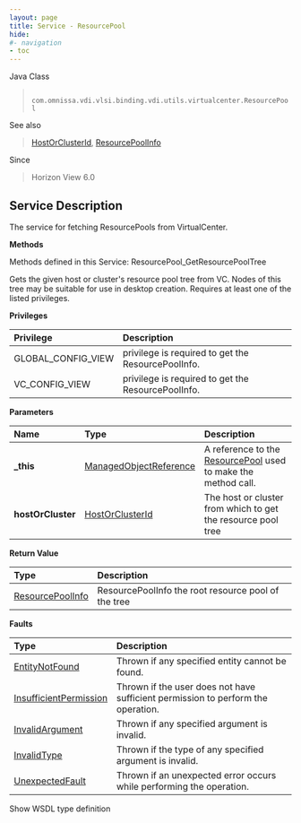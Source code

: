 ```yaml
---
layout: page
title: Service - ResourcePool
hide:
#- navigation
- toc
---
```








Java Class
> ` com.omnissa.vdi.vlsi.binding.vdi.utils.virtualcenter.ResourcePool`

See also
> [HostOrClusterId](vdi.entity.HostOrClusterId.md), [ResourcePoolInfo](vdi.utils.virtualcenter.ResourcePool.ResourcePoolInfo.md)

Since
> Horizon View 6.0





## Service Description

The service for fetching ResourcePools from VirtualCenter.

**Methods**

Methods defined in this Service:
ResourcePool_GetResourcePoolTree




Gets the given host or cluster's resource pool tree from VC. Nodes of this tree may be suitable for use in desktop creation. Requires at least one of the listed privileges.

**Privileges**

Privilege | Description
:---|:---
GLOBAL_CONFIG_VIEW|  privilege is required to get the ResourcePoolInfo.
VC_CONFIG_VIEW|  privilege is required to get the ResourcePoolInfo.



**Parameters**

 Name | Type | Description
:---|:---|:---
**_this**| [ManagedObjectReference](vmodl.ManagedObjectReference.md)|  A reference to the [ResourcePool](vdi.utils.virtualcenter.ResourcePool.md) used to make the method call.
**hostOrCluster**| [HostOrClusterId](vdi.entity.HostOrClusterId.md)|  The host or cluster from which to get the resource pool tree




**Return Value**

Type | Description
:---|:---
[ResourcePoolInfo](vdi.utils.virtualcenter.ResourcePool.ResourcePoolInfo.md)| ResourcePoolInfo the root resource pool of the tree



**Faults**

Type | Description
:---|:---
[EntityNotFound](vdi.fault.EntityNotFound.md)| Thrown if any specified entity cannot be found.
[InsufficientPermission](vdi.fault.InsufficientPermission.md)| Thrown if the user does not have sufficient permission to perform the operation.
[InvalidArgument](vdi.fault.InvalidArgument.md)| Thrown if any specified argument is invalid.
[InvalidType](vdi.fault.InvalidType.md)| Thrown if the type of any specified argument is invalid.
[UnexpectedFault](vdi.fault.UnexpectedFault.md)| Thrown if an unexpected error occurs while performing the operation.

Show WSDL type definition












 
